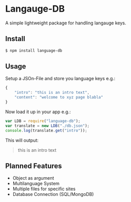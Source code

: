 # Langauge-DB

A simple lightweight package for handling langauge keys.


## Install


```bash
$ npm install language-db
```

## Usage

Setup a JSOn-File and store you language keys e.g.:


```javascript
{
    "intro": "this is an intro text",
	"content": "welcome to xyz page blabla"
}
```

Now load it up in your app e.g.:

```javascript
var LDB = require("language-db");
var translate = new LDB("./db.json");
console.log(translate.get("intro"));
```
This will output:
> this is an intro text


## Planned Features

* Object as argument
* Multilanguage System
* Multiple files for specific sites
* Database Connection (SQL/MongoDB)
